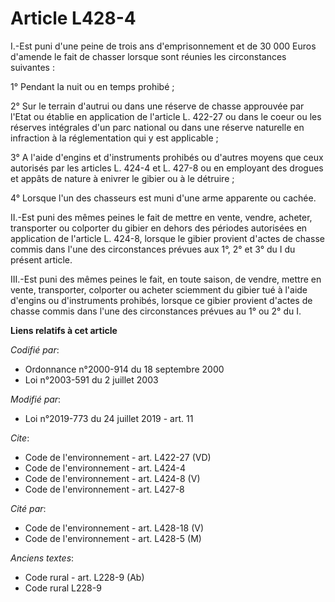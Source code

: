 # Article L428-4

I.-Est puni d'une peine de trois ans d'emprisonnement et de 30 000 Euros d'amende le fait de chasser lorsque sont réunies les
circonstances suivantes :

1° Pendant la nuit ou en temps prohibé ;

2° Sur le terrain d'autrui ou dans une réserve de chasse approuvée par l'Etat ou établie en application de l'article L.
422-27 ou dans le coeur ou les réserves intégrales d'un parc national ou dans une réserve naturelle en infraction à la
réglementation qui y est applicable ;

3° A l'aide d'engins et d'instruments prohibés ou d'autres moyens que ceux autorisés par les articles L. 424-4 et L. 427-8 ou
en employant des drogues et appâts de nature à enivrer le gibier ou à le détruire ;

4° Lorsque l'un des chasseurs est muni d'une arme apparente ou cachée.

II.-Est puni des mêmes peines le fait de mettre en vente, vendre, acheter, transporter ou colporter du gibier en dehors des
périodes autorisées en application de l'article L. 424-8, lorsque le gibier provient d'actes de chasse commis dans l'une des
circonstances prévues aux 1°, 2° et 3° du I du présent article.

III.-Est puni des mêmes peines le fait, en toute saison, de vendre, mettre en vente, transporter, colporter ou acheter
sciemment du gibier tué à l'aide d'engins ou d'instruments prohibés, lorsque ce gibier provient d'actes de chasse commis dans
l'une des circonstances prévues au 1° ou 2° du I.

**Liens relatifs à cet article**

_Codifié par_:

  - Ordonnance n°2000-914 du 18 septembre 2000
  - Loi n°2003-591 du 2 juillet 2003

_Modifié par_:

  - Loi n°2019-773 du 24 juillet 2019 - art. 11

_Cite_:

  - Code de l'environnement - art. L422-27 (VD)
  - Code de l'environnement - art. L424-4
  - Code de l'environnement - art. L424-8 (V)
  - Code de l'environnement - art. L427-8

_Cité par_:

  - Code de l'environnement - art. L428-18 (V)
  - Code de l'environnement - art. L428-5 (M)

_Anciens textes_:

  - Code rural - art. L228-9 (Ab)
  - Code rural L228-9
